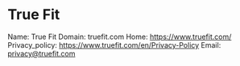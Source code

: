 
# True Fit

Name: True Fit
Domain: truefit.com
Home: https://www.truefit.com/
Privacy_policy: https://www.truefit.com/en/Privacy-Policy
Email: privacy@truefit.com
